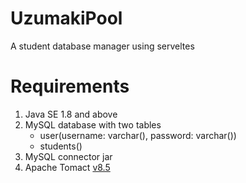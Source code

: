 # UzumakiPool
A student database manager using serveltes

# Requirements
1. Java SE 1.8 and above
2. MySQL database with two tables 
    * user(username: varchar(), password: varchar())
    * students()
3. MySQL connector jar
4. Apache Tomact [v8.5](https://tomcat.apache.org/download-80.cgi)
